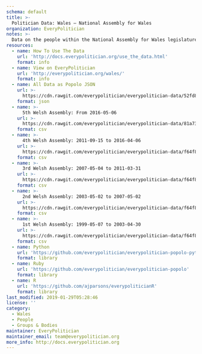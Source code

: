 ```yaml
---
schema: default
title: >-
  Politician Data: Wales — National Assembly for Wales
organization: EveryPolitician
notes: >-
  Data on the people within the National Assembly for Wales legislature of Wales.
resources:
  - name: How To Use The Data
    url: 'http://docs.everypolitician.org/use_the_data.html'
    format: info
  - name: View on EveryPolitician
    url: 'http://everypolitician.org/wales/'
    format: info
  - name: All Data as Popolo JSON
    url: >-
      https://cdn.rawgit.com/everypolitician/everypolitician-data/52fd8b1b74e666615781bf43fdab2c3053f97ed8/data/Wales/Assembly/ep-popolo-v1.0.json
    format: json
  - name: >-
      5th Welsh Assembly: From 2016-05-06
    url: >-
      https://cdn.rawgit.com/everypolitician/everypolitician-data/81a73a0a3386805beef31f8b90973477e0408005/data/Wales/Assembly/term-5.csv
    format: csv
  - name: >-
      4th Welsh Assembly: 2011-09-15 to 2016-04-06
    url: >-
      https://cdn.rawgit.com/everypolitician/everypolitician-data/f64f86af9c506474459e2eb8b0c8221c334af975/data/Wales/Assembly/term-4.csv
    format: csv
  - name: >-
      3rd Welsh Assembly: 2007-05-04 to 2011-03-31
    url: >-
      https://cdn.rawgit.com/everypolitician/everypolitician-data/f64f86af9c506474459e2eb8b0c8221c334af975/data/Wales/Assembly/term-3.csv
    format: csv
  - name: >-
      2nd Welsh Assembly: 2003-05-02 to 2007-05-02
    url: >-
      https://cdn.rawgit.com/everypolitician/everypolitician-data/f64f86af9c506474459e2eb8b0c8221c334af975/data/Wales/Assembly/term-2.csv
    format: csv
  - name: >-
      1st Welsh Assembly: 1999-05-07 to 2003-04-30
    url: >-
      https://cdn.rawgit.com/everypolitician/everypolitician-data/f64f86af9c506474459e2eb8b0c8221c334af975/data/Wales/Assembly/term-1.csv
    format: csv
  - name: Python
    url: 'https://github.com/everypolitician/everypolitician-popolo-python'
    format: library
  - name: Ruby
    url: 'https://github.com/everypolitician/everypolitician-popolo'
    format: library
  - name: R
    url: 'https://github.com/ajparsons/everypoliticianR'
    format: library
last_modified: 2019-01-29T05:28:46
license: ''
category:
  - Wales
  - People
  - Groups & Bodies
maintainer: EveryPolitician
maintainer_email: team@everypolitician.org
more_info: http://docs.everypolitician.org
---
```

